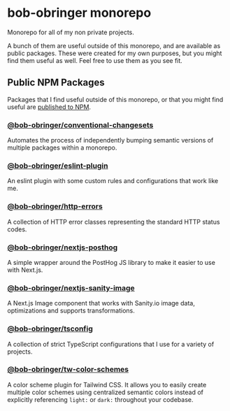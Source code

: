 # bob-obringer monorepo

Monorepo for all of my non private projects.

A bunch of them are useful outside of this monorepo, and are available as public packages. These were created for my own purposes, but you might find them useful as well. Feel free to use them as you see fit.

## Public NPM Packages

Packages that I find useful outside of this monorepo, or that you might find
useful are [published to NPM](https://www.npmjs.com/~bob-obringer).

### [@bob-obringer/conventional-changesets](packages/conventional-changeset)

Automates the process of independently bumping semantic versions of multiple packages within a monorepo.

### [@bob-obringer/eslint-plugin](packages/eslint-plugin)

An eslint plugin with some custom rules and configurations that work like me.

### [@bob-obringer/http-errors](packages/http-errors)

A collection of HTTP error classes representing the standard HTTP status codes.

### [@bob-obringer/nextjs-posthog](packages/nextjs-posthog)

A simple wrapper around the PostHog JS library to make it easier to use with Next.js.

### [@bob-obringer/nextjs-sanity-image](packages/nextjs-sanity-io-image)

A Next.js Image component that works with Sanity.io image data, optimizations and supports transformations.

### [@bob-obringer/tsconfig](packages/tsconfig)

A collection of strict TypeScript configurations that I use for a variety
of projects.

### [@bob-obringer/tw-color-schemes](packages/tw-color-schemes)

A color scheme plugin for Tailwind CSS. It allows you to easily create multiple
color schemes using centralized semantic colors instead of explicitly referencing
`light:` or `dark:` throughout your codebase.
